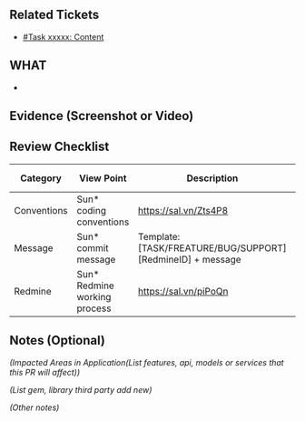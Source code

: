 ## Related Tickets
- [#Task xxxxx: Content](https://edu-redmine.sun-asterisk.vn/issues/xxxx)
## WHAT
- 
## Evidence (Screenshot or Video)

## Review Checklist

Category | View Point | Description | Self review | Reviewer2 (name)
--- | --- | --- | --- | ---
Conventions | Sun* coding conventions | https://sal.vn/Zts4P8 |<li>- [ ] yes</li>|<li>- [ ] yes</li>  
Message | Sun* commit message | Template: [TASK/FREATURE/BUG/SUPPORT][RedmineID] + message |<li>- [ ] yes</li>|<li>- [ ] yes</li> 
Redmine | Sun* Redmine working process  | https://sal.vn/piPoQn |<li>- [ ] yes</li>|<li>- [ ] yes</li>  

## Notes (Optional)
*(Impacted Areas in Application(List features, api, models or services that this PR will affect))*

*(List gem, library third party add new)*

*(Other notes)*
